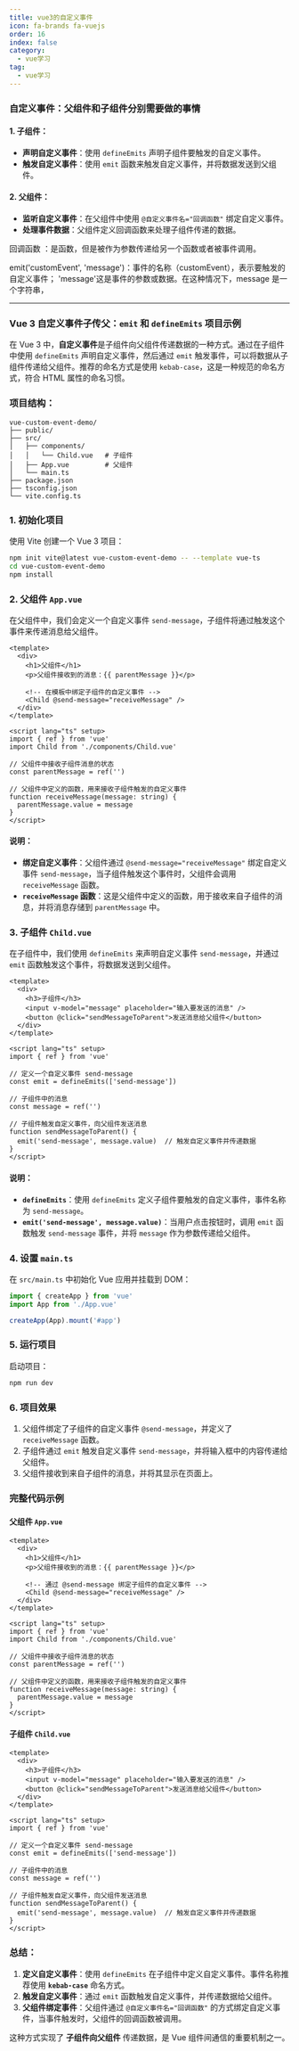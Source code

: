 ```yaml
---
title: vue3的自定义事件
icon: fa-brands fa-vuejs
order: 16
index: false
category:
  - vue学习
tag:
  - vue学习
---
```








### 自定义事件：父组件和子组件分别需要做的事情

#### 1. **子组件**：

- **声明自定义事件**：使用 `defineEmits` 声明子组件要触发的自定义事件。
- **触发自定义事件**：使用 `emit` 函数来触发自定义事件，并将数据发送到父组件。

#### 2. **父组件**：

- **监听自定义事件**：在父组件中使用 `@自定义事件名="回调函数"` 绑定自定义事件。
- **处理事件数据**：父组件定义回调函数来处理子组件传递的数据。



回调函数 ：是函数，但是被作为参数传递给另一个函数或者被事件调用。

emit('customEvent', 'message')：事件的名称（customEvent），表示要触发的自定义事件； 'message'这是事件的参数或数据。在这种情况下，message 是一个字符串，

------



### Vue 3 自定义事件子传父：`emit` 和 `defineEmits` 项目示例

在 Vue 3 中，**自定义事件**是子组件向父组件传递数据的一种方式。通过在子组件中使用 `defineEmits` 声明自定义事件，然后通过 `emit` 触发事件，可以将数据从子组件传递给父组件。推荐的命名方式是使用 `kebab-case`，这是一种规范的命名方式，符合 HTML 属性的命名习惯。

### 项目结构：
```
vue-custom-event-demo/
├── public/
├── src/
│   ├── components/
│   │   └── Child.vue   # 子组件
│   ├── App.vue         # 父组件
│   └── main.ts
├── package.json
├── tsconfig.json
└── vite.config.ts
```

### 1. 初始化项目

使用 Vite 创建一个 Vue 3 项目：

```bash
npm init vite@latest vue-custom-event-demo -- --template vue-ts
cd vue-custom-event-demo
npm install
```

### 2. 父组件 `App.vue`

在父组件中，我们会定义一个自定义事件 `send-message`，子组件将通过触发这个事件来传递消息给父组件。

```vue
<template>
  <div>
    <h1>父组件</h1>
    <p>父组件接收到的消息：{{ parentMessage }}</p>

    <!-- 在模板中绑定子组件的自定义事件 -->
    <Child @send-message="receiveMessage" />
  </div>
</template>

<script lang="ts" setup>
import { ref } from 'vue'
import Child from './components/Child.vue'

// 父组件中接收子组件消息的状态
const parentMessage = ref('')

// 父组件中定义的函数，用来接收子组件触发的自定义事件
function receiveMessage(message: string) {
  parentMessage.value = message
}
</script>
```

#### 说明：
- **绑定自定义事件**：父组件通过 `@send-message="receiveMessage"` 绑定自定义事件 `send-message`，当子组件触发这个事件时，父组件会调用 `receiveMessage` 函数。
- **`receiveMessage` 函数**：这是父组件中定义的函数，用于接收来自子组件的消息，并将消息存储到 `parentMessage` 中。

### 3. 子组件 `Child.vue`

在子组件中，我们使用 `defineEmits` 来声明自定义事件 `send-message`，并通过 `emit` 函数触发这个事件，将数据发送到父组件。

```vue
<template>
  <div>
    <h3>子组件</h3>
    <input v-model="message" placeholder="输入要发送的消息" />
    <button @click="sendMessageToParent">发送消息给父组件</button>
  </div>
</template>

<script lang="ts" setup>
import { ref } from 'vue'

// 定义一个自定义事件 send-message
const emit = defineEmits(['send-message'])

// 子组件中的消息
const message = ref('')

// 子组件触发自定义事件，向父组件发送消息
function sendMessageToParent() {
  emit('send-message', message.value)  // 触发自定义事件并传递数据
}
</script>
```

#### 说明：
- **`defineEmits`**：使用 `defineEmits` 定义子组件要触发的自定义事件，事件名称为 `send-message`。
- **`emit('send-message', message.value)`**：当用户点击按钮时，调用 `emit` 函数触发 `send-message` 事件，并将 `message` 作为参数传递给父组件。

### 4. 设置 `main.ts`

在 `src/main.ts` 中初始化 Vue 应用并挂载到 DOM：

```ts
import { createApp } from 'vue'
import App from './App.vue'

createApp(App).mount('#app')
```

### 5. 运行项目

启动项目：

```bash
npm run dev
```

### 6. 项目效果

1. 父组件绑定了子组件的自定义事件 `@send-message`，并定义了 `receiveMessage` 函数。
2. 子组件通过 `emit` 触发自定义事件 `send-message`，并将输入框中的内容传递给父组件。
3. 父组件接收到来自子组件的消息，并将其显示在页面上。

### 完整代码示例

#### **父组件 `App.vue`**

```vue
<template>
  <div>
    <h1>父组件</h1>
    <p>父组件接收到的消息：{{ parentMessage }}</p>

    <!-- 通过 @send-message 绑定子组件的自定义事件 -->
    <Child @send-message="receiveMessage" />
  </div>
</template>

<script lang="ts" setup>
import { ref } from 'vue'
import Child from './components/Child.vue'

// 父组件中接收子组件消息的状态
const parentMessage = ref('')

// 父组件中定义的函数，用来接收子组件触发的自定义事件
function receiveMessage(message: string) {
  parentMessage.value = message
}
</script>
```

#### **子组件 `Child.vue`**

```vue
<template>
  <div>
    <h3>子组件</h3>
    <input v-model="message" placeholder="输入要发送的消息" />
    <button @click="sendMessageToParent">发送消息给父组件</button>
  </div>
</template>

<script lang="ts" setup>
import { ref } from 'vue'

// 定义一个自定义事件 send-message
const emit = defineEmits(['send-message'])

// 子组件中的消息
const message = ref('')

// 子组件触发自定义事件，向父组件发送消息
function sendMessageToParent() {
  emit('send-message', message.value)  // 触发自定义事件并传递数据
}
</script>
```

### 总结：
1. **定义自定义事件**：使用 `defineEmits` 在子组件中定义自定义事件。事件名称推荐使用 **`kebab-case`** 命名方式。
2. **触发自定义事件**：通过 `emit` 函数触发自定义事件，并传递数据给父组件。
3. **父组件绑定事件**：父组件通过 `@自定义事件名="回调函数"` 的方式绑定自定义事件，当事件触发时，父组件的回调函数被调用。

这种方式实现了 **子组件向父组件** 传递数据，是 Vue 组件间通信的重要机制之一。